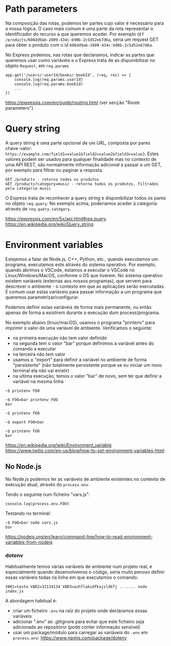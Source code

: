 # Path parameters

Na composição das rotas, podemos ter partes cujo valor é necessário para a nossa lógica. O caso mais comum é uma parte da rota representar o identificador do recurso a que queremos aceder. Por exemplo `GET /products/606dd9ab-2809-434c-b90b-2c5d52eb7d6a`, seria um request GET para obter o produto com o id `606dd9ab-2809-434c-b90b-2c5d52eb7d6a`.

No Express podemos, nas rotas que declaramos, indicar as partes que queremos usar como variáveis e o Express trata de as disponibilizar no objeto `Request`, em `req.params`

```
app.get('/users/:userId/books/:bookId', (req, res) => {
    console.log(req.params.userId)
    console.log(req.params.bookId)
    ...
})
```

https://expressjs.com/en/guide/routing.html (ver secção "Route parameters")

# Query string

A query string é uma parte opcional de um URL, composta por pares chave-valor: `https://example.com/field1=value1&field2=value2&field3=value3`.
Estes valores podem ser usados para qualquer finalidade mas no contexto de uma API REST, são normalmente informação adicional a passar a um GET, por exemplo para filtrar ou paginar a resposta.

```
GET /products - retorna todos os produtos
GET /products?category=music - retorna todos os produtos, filtrados pela categoria music
```

O Express trata de reconhecer a query string e disponibilizar todos os pares no objeto `req.query`. No exemplo acima, poderiamos aceder à categoria através de `req.query.category`.

https://expressjs.com/en/5x/api.html#req.query
https://en.wikipedia.org/wiki/Query_string

# Environment variables

Estejemos a falar de Node.js, C++, Python, etc., quando executamos um programa, executamos este através do sistema operativo. Por exemplo, quando abrimos o VSCode, estamos a executar o VSCode no Linux/Windows/MacOS, conforme o OS que tiverem.
No sistema operativo existem variáveis (externas aos nossos programas), que servem para descrever o ambiente - o contexto em que as aplicações serão executadas.
É comum usar estas variáveis para passar informação a um programa que queremos parametrizar/configurar.

Podemos definir estas variáveis de forma mais permanente, ou então apenas de forma a existirem durante a execução dum process/programa.

No exemplo abaixo (linux/macOS), usamos o programa "printenv" para imprimir o valor de uma variável de ambiente. Verificamos o seguinte:

- na primeira execução não tem valor definido
- na segunda tem o valor "bar" porque definimos a variável antes do comando a executar
- na terceira não tem valor
- usamos o "export" para definir a variável no ambiente de forma "persistente" (não totalmente persistente porque se eu iniciar um novo terminal ela não vai existir)
- na ultima execução, temos o valor "bar" de novo, sem ter que definir a variável na mesma linha

```
~$ printenv FOO

~$ FOO=bar printenv FOO
bar

~$ printenv FOO

~$ export FOO=bar

~$ printenv FOO
bar
```

https://en.wikipedia.org/wiki/Environment_variable
https://www.twilio.com/en-us/blog/how-to-set-environment-variables-html

## No Node.js

No Node.js podemos ler as variáveis de ambiente existentes no contexto de execução atual, através do `process.env`.

Tendo o seguinte num ficheiro "vars.js":

```
console.log(process.env.FOO)
```

Testando no terminal:

```
~$ FOO=bar node vars.js
bar
```

https://nodejs.org/en/learn/command-line/how-to-read-environment-variables-from-nodejs

### dotenv

Habitualmente temos várias variáveis de ambiente num projeto real, e especialmente quando desenvolvemos o código, seria muito penoso definir essas variáveis todas na linha em que executamos o comando:

```
VAR1=teste VAR2=32134134 VAR3=ashflaksdfkajsldkfj ....... node index.js
```

A abordagem habitual é:

- criar um ficheiro `.env` na raíz do projeto onde declaramos essas variáveis
- adicionar ".env" ao .gitignore para evitar que este ficheiro seja adicionado ao repositório (pode conter informação sensível)
- usar um package/módulo para carregar as variáveis do `.env` em `process.env`: https://www.npmjs.com/package/dotenv
